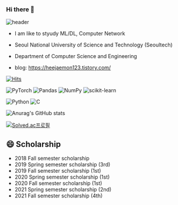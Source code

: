 ### Hi there 👋

<!--
**HeeJaeMon123/HeeJaeMon123** is a ✨ _special_ ✨ repository because its `README.md` (this file) appears on your GitHub profile.

Here are some ideas to get you started:

- 🔭 I’m currently working on ...
- 🌱 I’m currently learning ...
- 👯 I’m looking to collaborate on ...
- 🤔 I’m looking for help with ...
- 💬 Ask me about ...
- 📫 How to reach me: ...
- 😄 Pronouns: ...
- ⚡ Fun fact: ...
-->
![header](https://capsule-render.vercel.app/api?type=rect&color=auto&height=300&section=header&text=HeeJaeMon123&fontSize=90&animation=fadeIn)

* I am like to styudy ML/DL, Computer Network

+ Seoul National University of Science and Technology (Seoultech)

+ Department of Computer Science and Engineering

+ blog: <https://heejaemon123.tistory.com/>


[![Hits](https://hits.seeyoufarm.com/api/count/incr/badge.svg?url=https%3A%2F%2Fgithub.com%2Fgjbae1212%2Fhit-counter)](https://hits.seeyoufarm.com)   


![PyTorch](https://img.shields.io/badge/PyTorch-%23EE4C2C.svg?style=for-the-badge&logo=PyTorch&logoColor=white)
![Pandas](https://img.shields.io/badge/pandas-%23150458.svg?style=for-the-badge&logo=pandas&logoColor=white)
![NumPy](https://img.shields.io/badge/numpy-%23013243.svg?style=for-the-badge&logo=numpy&logoColor=white)
![scikit-learn](https://img.shields.io/badge/scikit--learn-%23F7931E.svg?style=for-the-badge&logo=scikit-learn&logoColor=white)

![Python](https://img.shields.io/badge/python-%23013243.svg?style=for-the-badge&logo=python&logoColor=white)
![C](https://img.shields.io/badge/c-%23013243.svg?style=for-the-badge&logo=C&logoColor=white)

![Anurag's GitHub stats](https://github-readme-stats.vercel.app/api?username=HeeJaeMon123&&show_icons=true&theme=dark)


[![Solved.ac프로필](http://mazassumnida.wtf/api/v2/generate_badge?boj=prkhj98)](https://solved.ac/prkhj98)


## 😄 Scholarship
+ 2018 Fall semester scholarship
+ 2019 Spring semester scholarship (3rd)
+ 2019 Fall semester scholarship (1st)
+ 2020 Spring semester scholarship (1st)
+ 2020 Fall semester scholarship (1st)
+ 2021 Spring semester scholarship (2nd)
+ 2021 Fall semester scholarship (4th)
